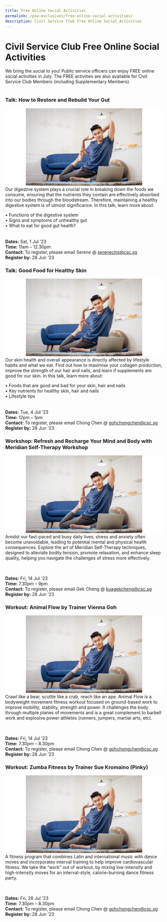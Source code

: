 ```yaml
---
title: Free Online Social Activities
permalink: /psw-exclusives/free-online-social-activities/
description: Civil Service Club Free Online Social Activities
---
```

# Civil Service Club Free Online Social Activities

We bring the social to you! Public service officers can enjoy FREE online social activities in July. The FREE activities are also available for Civil Service Club Members (including Supplementary Members). 
<br>
<br>

### Talk: How to Restore and Rebuild Your Gut 
![](/images/CSC_Social_Yoga.png)
<br>
Our digestive system plays a crucial role in breaking down the foods we consume, ensuring that the nutrients they contain are effectively absorbed into our bodies through the bloodstream. Therefore, maintaining a healthy digestive system is of utmost significance. In this talk, learn more about:

• Functions of the digestive system <br>
• Signs and symptoms of unhealthy gut <br>
• What to eat for good gut health?<br>
<br><br>
**Dates:** Sat, 1 Jul ’23 <br>**Time:** 11am – 12.30pm<br>**Contact:** To register, please email   Serene @ <a href="mailto:serenecho@csc.sg">serenecho@csc.sg</a> <br>**Register by:** 28 Jun ’23

### Talk: Good Food for Healthy Skin
![](/images/CSC_Social_Yoga.png)
<br>
Our skin health and overall appearance is directly affected by lifestyle habits and what we eat. Find out how to maximise your collagen production, improve the strength of our hair and nails, and learn if supplements are good for our skin. In this talk, learn more about:

• Foods that are good and bad for your skin, hair and nails <br>
• Key nutrients for healthy skin, hair and nails  <br>
• Lifestyle tips<br>
<br><br>
**Dates:** Tue, 4 Jul ’23 <br>**Time:** 12pm – 1pm<br>**Contact:** To register, please email Chong Chen @ <a href="mailto:gohchongchen@csc.sg">gohchongchen@csc.sg</a> <br>**Register by:** 28 Jun ’23

### Workshop: Refresh and Recharge Your Mind and Body with Meridian Self-Therapy Workshop
![](/images/CSC_Social_Yoga.png)
<br>
Amidst our fast-paced and busy daily lives, stress and anxiety often become unavoidable, leading to potential mental and physical health consequences. Explore the art of Meridian Self-Therapy techniques, designed to alleviate bodily tension, promote relaxation, and enhance sleep quality, helping you navigate the challenges of stress more effectively.

<br><br>
**Dates:** Fri, 14 Jul ’23 <br>**Time:** 7.30pm – 9pm<br>**Contact:** To register, please email Gek Cheng @ <a href="mailto:kuagekcheng@csc.sg">kuagekcheng@csc.sg</a> <br>**Register by:** 28 Jun ’23

### Workout: Animal Flow by Trainer Vienna Goh
![](/images/CSC_Social_Yoga.png)
<br>
Crawl like a bear, scuttle like a crab, reach like an ape. Animal Flow is a bodyweight movement fitness workout focused on ground-based work to improve mobility, stability, strength and power. It challenges the body through multiple planes of movements and is a great complement to barbell work and explosive power athletes (runners, jumpers, martial arts, etc).

<br><br>
**Dates:** Fri, 14 Jul ’23 <br>**Time:** 7.30pm – 8.30pm<br>**Contact:** To register, please email Chong Chen @ <a href="mailto:gohchongchen@csc.sg">gohchongchen@csc.sg</a> <br>**Register by:** 28 Jun ’23

### Workout: Zumba Fitness by Trainer Sue Kromaino (Pinky)
![](/images/CSC_Social_Yoga.png)
<br>
A fitness program that combines Latin and international music with dance moves and incorporates interval training to help improve cardiovascular fitness. We take the “work” out of workout, by mixing low-intensity and high-intensity moves for an interval-style, calorie-burning dance fitness party.

<br><br>
**Dates:** Fri, 28 Jul ’23 <br>**Time:** 7.30pm – 8.30pm<br>**Contact:** To register, please email Chong Chen @ <a href="mailto:gohchongchen@csc.sg">gohchongchen@csc.sg</a> <br>**Register by:** 28 Jun ’23